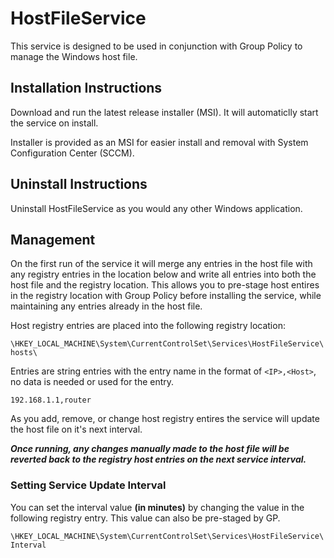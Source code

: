 # HostFileService

This service is designed to be used in conjunction with Group Policy to manage the Windows host file.

## Installation Instructions
Download and run the latest release installer (MSI). It will automaticlly start the service on install.

Installer is provided as an MSI for easier install and removal with System Configuration Center (SCCM).

## Uninstall Instructions
Uninstall HostFileService as you would any other Windows application.

## Management
On the first run of the service it will merge any entries in the host file with any registry entries in the location below and write all entries into both the host file and the registry location. This allows you to pre-stage host entires in the registry location with Group Policy before installing the service, while maintaining any entries already in the host file.

Host registry entries are placed into the following registry location:

`\HKEY_LOCAL_MACHINE\System\CurrentControlSet\Services\HostFileService\hosts\`

Entries are string entries with the entry name in the format of `<IP>,<Host>`, no data is needed or used for the entry.

`192.168.1.1,router`

As you add, remove, or change host registry entires the service will update the host file on it's next interval.

***Once running, any changes manually made to the host file will be reverted back to the registry host entries on the next service interval.***

### Setting Service Update Interval

You can set the interval value **(in minutes)** by changing the value in the following registry entry. This value can also be pre-staged by GP.

`\HKEY_LOCAL_MACHINE\System\CurrentControlSet\Services\HostFileService\Interval`
